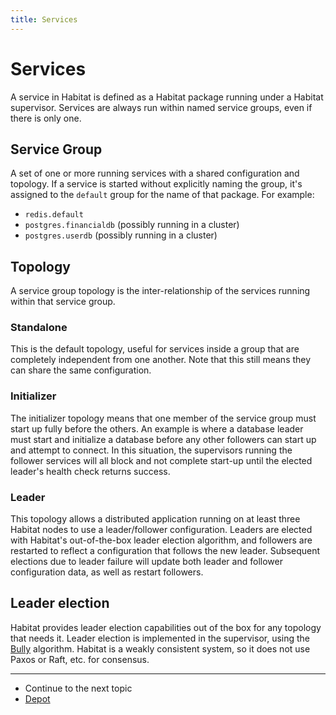 ```yaml
---
title: Services
---
```


# Services

A service in Habitat is defined as a Habitat package running under a Habitat supervisor. Services are always run within named service groups, even if there is only one.

## Service Group

A set of one or more running services with a shared configuration and topology. If a service is started without explicitly naming the group, it's assigned to the `default` group for the name of that package. For example:

- `redis.default`
- `postgres.financialdb` (possibly running in a cluster)
- `postgres.userdb` (possibly running in a cluster)

## Topology

A service group topology is the inter-relationship of the services running within that service group. 

### Standalone

This is the default topology, useful for services inside a group that are completely independent from one another. Note that this still means they can share the same configuration.

### Initializer

The initializer topology means that one member of the service group must start up fully before the others. An example is where a database leader must start and initialize a database before any other followers can start up and attempt to connect. In this situation, the supervisors running the follower services will all block and not complete start-up until the elected leader's health check returns success.

### Leader

This topology allows a distributed application running on at least three Habitat nodes to use a leader/follower configuration. Leaders are elected with Habitat's out-of-the-box leader election algorithm, and followers are restarted to reflect a configuration that follows the new leader. Subsequent elections due to leader failure will update both leader and follower configuration data, as well as restart followers.

## Leader election

Habitat provides leader election capabilities out of the box for any topology that needs it. Leader election is implemented in the supervisor, using the [Bully](https://en.wikipedia.org/wiki/Bully_algorithm) algorithm. Habitat is a weakly consistent system, so it does not use Paxos or Raft, etc. for consensus.

<hr>
<ul class="main-content--link-nav">
  <li>Continue to the next topic</li>
  <li><a href="/docs/concepts-depot">Depot</a></li>
</ul>
